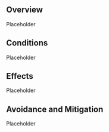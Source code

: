 
## Overview

Placeholder

## Conditions

Placeholder

## Effects

Placeholder

## Avoidance and Mitigation

Placeholder